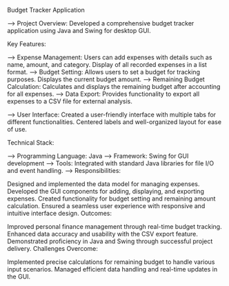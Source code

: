 Budget Tracker Application

--> Project Overview:
Developed a comprehensive budget tracker application using Java and Swing for desktop GUI.

Key Features:

--> Expense Management:
Users can add expenses with details such as name, amount, and category.
Display of all recorded expenses in a list format.
--> Budget Setting:
Allows users to set a budget for tracking purposes.
Displays the current budget amount.
--> Remaining Budget Calculation:
Calculates and displays the remaining budget after accounting for all expenses.
--> Data Export:
Provides functionality to export all expenses to a CSV file for external analysis.

--> User Interface:
Created a user-friendly interface with multiple tabs for different functionalities.
Centered labels and well-organized layout for ease of use.

Technical Stack:

--> Programming Language:
Java
--> Framework:
Swing for GUI development
--> Tools:
Integrated with standard Java libraries for file I/O and event handling.
--> Responsibilities:

Designed and implemented the data model for managing expenses.
Developed the GUI components for adding, displaying, and exporting expenses.
Created functionality for budget setting and remaining amount calculation.
Ensured a seamless user experience with responsive and intuitive interface design.
Outcomes:

Improved personal finance management through real-time budget tracking.
Enhanced data accuracy and usability with the CSV export feature.
Demonstrated proficiency in Java and Swing through successful project delivery.
Challenges Overcome:

Implemented precise calculations for remaining budget to handle various input scenarios.
Managed efficient data handling and real-time updates in the GUI.
